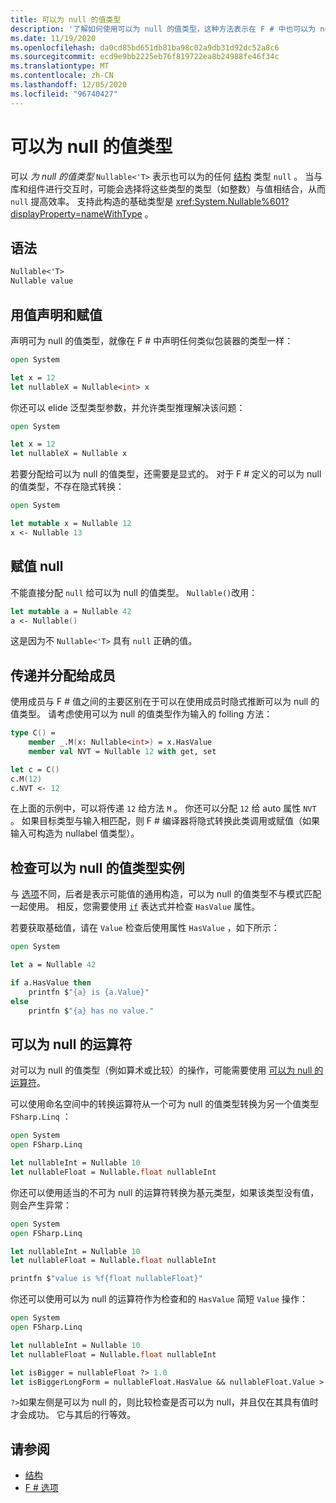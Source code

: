 ```yaml
---
title: 可以为 null 的值类型
description: '了解如何使用可以为 null 的值类型，这种方法表示在 F # 中也可以为 null 的值类型。'
ms.date: 11/19/2020
ms.openlocfilehash: da0cd85bd651db81ba98c02a9db31d92dc52a8c6
ms.sourcegitcommit: ecd9e9bb2225eb76f819722ea8b24988fe46f34c
ms.translationtype: MT
ms.contentlocale: zh-CN
ms.lasthandoff: 12/05/2020
ms.locfileid: "96740427"
---
```

# <a name="nullable-value-types"></a>可以为 null 的值类型

可以 _为 null 的值类型_ `Nullable<'T>` 表示也可以为的任何 [结构](structures.md) 类型 `null` 。 当与库和组件进行交互时，可能会选择将这些类型的类型（如整数）与值相结合，从而 `null` 提高效率。 支持此构造的基础类型是 <xref:System.Nullable%601?displayProperty=nameWithType> 。

## <a name="syntax"></a>语法

```fsharp
Nullable<'T>
Nullable value
```

## <a name="declare-and-assign-with-values"></a>用值声明和赋值

声明可为 null 的值类型，就像在 F # 中声明任何类似包装器的类型一样：

```fsharp
open System

let x = 12
let nullableX = Nullable<int> x
```

你还可以 elide 泛型类型参数，并允许类型推理解决该问题：

```fsharp
open System

let x = 12
let nullableX = Nullable x
```

若要分配给可以为 null 的值类型，还需要是显式的。 对于 F # 定义的可以为 null 的值类型，不存在隐式转换：

```fsharp
open System

let mutable x = Nullable 12
x <- Nullable 13
```

## <a name="assign-null"></a>赋值 null

不能直接分配 `null` 给可以为 null 的值类型。 `Nullable()`改用：

```fsharp
let mutable a = Nullable 42
a <- Nullable()
```

这是因为不 `Nullable<'T>` 具有 `null` 正确的值。

## <a name="pass-and-assign-to-members"></a>传递并分配给成员

使用成员与 F # 值之间的主要区别在于可以在使用成员时隐式推断可以为 null 的值类型。 请考虑使用可以为 null 的值类型作为输入的 folling 方法：

```fsharp
type C() =
    member _.M(x: Nullable<int>) = x.HasValue
    member val NVT = Nullable 12 with get, set

let c = C()
c.M(12)
c.NVT <- 12
```

在上面的示例中，可以将传递 `12` 给方法 `M` 。 你还可以分配 `12` 给 auto 属性 `NVT` 。 如果目标类型与输入相匹配，则 F # 编译器将隐式转换此类调用或赋值（如果输入可构造为 nullabel 值类型）。

## <a name="examine-a-nullable-value-type-instance"></a>检查可以为 null 的值类型实例

与 [选项](options.md)不同，后者是表示可能值的通用构造，可以为 null 的值类型不与模式匹配一起使用。 相反，您需要使用 [`if`](conditional-expressions-if-then-else.md) 表达式并检查 `HasValue` 属性。

若要获取基础值，请在 `Value` 检查后使用属性 `HasValue` ，如下所示：

```fsharp
open System

let a = Nullable 42

if a.HasValue then
    printfn $"{a} is {a.Value}"
else
    printfn $"{a} has no value."
```

## <a name="nullable-operators"></a>可以为 null 的运算符

对可以为 null 的值类型（例如算术或比较）的操作，可能需要使用 [可以为 null 的运算符](symbol-and-operator-reference/nullable-operators.md)。

可以使用命名空间中的转换运算符从一个可为 null 的值类型转换为另一个值类型 `FSharp.Linq` ：

```fsharp
open System
open FSharp.Linq

let nullableInt = Nullable 10
let nullableFloat = Nullable.float nullableInt
```

你还可以使用适当的不可为 null 的运算符转换为基元类型，如果该类型没有值，则会产生异常：

```fsharp
open System
open FSharp.Linq

let nullableInt = Nullable 10
let nullableFloat = Nullable.float nullableInt

printfn $"value is %f{float nullableFloat}"
```

你还可以使用可以为 null 的运算符作为检查和的 `HasValue` 简短 `Value` 操作：

```fsharp
open System
open FSharp.Linq

let nullableInt = Nullable 10
let nullableFloat = Nullable.float nullableInt

let isBigger = nullableFloat ?> 1.0
let isBiggerLongForm = nullableFloat.HasValue && nullableFloat.Value > 1.0
```

`?>`如果左侧是可以为 null 的，则比较检查是否可以为 null，并且仅在其具有值时才会成功。 它与其后的行等效。

## <a name="see-also"></a>请参阅

- [结构](structures.md)
- [F # 选项](options.md)
